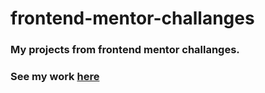 # frontend-mentor-challanges


### My projects from frontend mentor challanges.


### See my work [here]()
